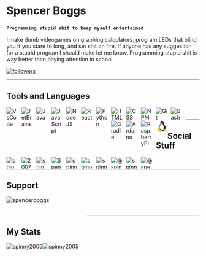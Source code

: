 # Spencer Boggs

**`Programming stupid shit to keep myself entertained`**

I make dumb videogames on graphing calculators, program LEDs that blind you if you stare to long, and set shit on fire. If anyone has any suggestion for a stupid program I should make let me know. Programming stupid shit is way better than paying attention in school.

<p align="left">

<a href="https://github.com/Spinny2005?tab=followers"><img alt="followers" title="Follow me on Github" src="https://custom-icon-badges.demolab.com/github/followers/Spinny2005?color=white&labelColor=000000&style=for-the-badge&logo=person-add&label=github&logoColor=white"/></a>
    
</p>

---

## Tools and Languages
<a href="https://code.visualstudio.com/" target="_blank" rel="noopener noreferrer"><img align="left" alt="VsCode" width="30px" style="padding-right:9px;" src="https://cdn.jsdelivr.net/gh/devicons/devicon/icons/vscode/vscode-original.svg"/></a>
<a href="https://www.jetbrains.com/" target="blank"><img align="left" alt="JetBrains" width="30px" style="padding-right:9px;" src="https://cdn.jsdelivr.net/gh/devicons/devicon/icons/jetbrains/jetbrains-original.svg"/></a>
<a href="https://www.java.com/en/" target="blank"><img align="left" alt="Java" width="30px" style="padding-right:9px;" src="https://cdn.jsdelivr.net/gh/devicons/devicon/icons/java/java-original.svg"/></a>
<a href="https://www.javascript.com/" target="blank"><img align="left" alt="JavaScript" width="30px" style="padding-right:9px;" src="https://cdn.jsdelivr.net/gh/devicons/devicon/icons/javascript/javascript-plain.svg"/></a>
<a href="https://nodejs.org/en/" target="blank"><img align="left" alt="NodeJS" width="30px" style="padding-right:9px;" src="https://cdn.jsdelivr.net/gh/devicons/devicon/icons/nodejs/nodejs-original.svg"/></a>
<a href="https://reactjs.org/" target="blank"><img align="left" alt="React" width="30px" style="padding-right:9px;" src="https://cdn.jsdelivr.net/gh/devicons/devicon/icons/react/react-original.svg"/></a>
<a href="https://www.python.org/" target="blank"><img align="left" alt="Python" width="30px" style="padding-right:9px;" src="https://cdn.jsdelivr.net/gh/devicons/devicon/icons/python/python-plain.svg"/></a>
<a href="https://html.com/" target="blank"><img align="left" alt="HTML" width="30px" style="padding-right:9px;" src="https://cdn.jsdelivr.net/gh/devicons/devicon/icons/html5/html5-original.svg"/></a>
<a href="https://www.w3schools.com/css/" target="blank"><img align="left" alt="CSS" width="30px" style="padding-right:9px;" src="https://cdn.jsdelivr.net/gh/devicons/devicon/icons/css3/css3-original.svg"/></a>
<a href="https://www.npmjs.com/" target="blank"><img align="left" alt="NPM" width="30px" style="padding-right:9px;" src="https://cdn.jsdelivr.net/gh/devicons/devicon/icons/npm/npm-original-wordmark.svg"/></a>
<a href="https://git-scm.com/" target="blank"><img align="left" alt="Git" width="30px" style="padding-right:9px;" src="https://cdn.jsdelivr.net/gh/devicons/devicon/icons/git/git-original.svg"/></a>
<a href="https://www.gnu.org/software/bash/" target="blank"><img align="left" alt="Bash" width="30px" style="padding-right:9px;" src="https://cdn.jsdelivr.net/gh/devicons/devicon/icons/bash/bash-original.svg"/></a>
<a href="https://gradle.org/" target="blank"><img align="left" alt="Gradle" width="30px" style="padding-right:9px;" src="https://cdn.jsdelivr.net/gh/devicons/devicon/icons/gradle/gradle-plain.svg"/></a>
<a href="https://www.arduino.cc/" target="blank"><img align="left" alt="Arduino" width="30px" style="padding-right:9px;" src="https://cdn.jsdelivr.net/gh/devicons/devicon/icons/arduino/arduino-original.svg"/></a>
<a href="https://www.raspberrypi.com/" target="blank"><img align="left" alt="RaspberryPI" width="30px" style="padding-right:9px;" src="https://cdn.jsdelivr.net/gh/devicons/devicon/icons/raspberrypi/raspberrypi-original.svg"/></a>
<a href="https://www.linux.org/" target="blank"><img align="left" alt="Linux" width="30px" src="https://raw.githubusercontent.com/devicons/devicon/master/icons/linux/linux-original.svg"/></a>

<br />

---

## Social Stuff
<p>
<a href="https://twitter.com/spin_boggs" target="blank"><img align="left" style="padding-right:9px;" src="https://raw.githubusercontent.com/rahuldkjain/github-profile-readme-generator/master/src/images/icons/Social/twitter.svg" alt="spin_boggs" height="30" width="30" /></a>
<a href="https://stackoverflow.com/users/20074074" target="blank"><img align="left" style="padding-right:9px;" src="https://raw.githubusercontent.com/rahuldkjain/github-profile-readme-generator/master/src/images/icons/Social/stack-overflow.svg" alt="20074074" height="30" width="30" /></a>
<a href="https://instagram.com/spin_boggs" target="blank"><img align="left" style="padding-right:9px;" src="https://raw.githubusercontent.com/rahuldkjain/github-profile-readme-generator/master/src/images/icons/Social/instagram.svg" alt="spin_boggs" height="30" width="30" /></a>
<a href="https://www.linkedin.com/in/spencer-boggs-02243025a/" target ="blank"><img align="left" style="padding-right:9px;" src="https://raw.githubusercontent.com/rahuldkjain/github-profile-readme-generator/master/src/images/icons/Social/linked-in-alt.svg" alt="Spencer Boggs" height="30" width="30" /></a>
<a href="https://codesandbox.com/spinny2005" target="blank"><img align="left" style="padding-right:9px;" src="https://raw.githubusercontent.com/rahuldkjain/github-profile-readme-generator/master/src/images/icons/Social/codesandbox.svg" alt="spinny2005" height="30" width="30" /></a>
<a href="https://dev.to/spinny2005" target="blank"><img align="left" style="padding-right:9px;" src="https://raw.githubusercontent.com/rahuldkjain/github-profile-readme-generator/master/src/images/icons/Social/devto.svg" alt="spinny2005" height="30" width="30" /></a>
<a href="https://codepen.io/spinny2005" target="blank"><img align="left" style="padding-right:9px;" src="https://raw.githubusercontent.com/rahuldkjain/github-profile-readme-generator/master/src/images/icons/Social/codepen.svg" alt="spinny2005" height="30" width="30" /></a>
<a href="https://hashnode.com/@spinny2005" target="blank"><img align="left" style="padding-right:9px;" src="https://raw.githubusercontent.com/rahuldkjain/github-profile-readme-generator/master/src/images/icons/Social/hashnode.svg" alt="@spinny2005" height="30" width="30" /></a>
<a href="https://www.leetcode.com/spinny2005" target="blank"><img align="left" style="padding-right:9px;" src="https://raw.githubusercontent.com/rahuldkjain/github-profile-readme-generator/master/src/images/icons/Social/leet-code.svg" alt="spinny2005" height="30" width="30" /></a>
<a href="https://www.hackerearth.com/@spencer_boggs" target="blank"><img align="left" src="https://raw.githubusercontent.com/rahuldkjain/github-profile-readme-generator/master/src/images/icons/Social/hackerearth.svg" alt="@spencer_boggs" height="30" width="30" /></a>
 
</p>

<br />

---
## Support
<p>
<a href="https://www.buymeacoffee.com/spencerboggs"> <img align="left" src="https://cdn.buymeacoffee.com/buttons/v2/default-white.png" height="50" width="210" alt="spencerboggs" /></a>
</p>
<br>
<br />

---

## My Stats
<p>&nbsp;<a href="https://github.com/Spinny2005?tab=repositories" target="blank"><img align="left" alt="spinny2005" src="https://github-readme-stats.vercel.app/api?username=spinny2005&show_icons=true&layout=compact&theme=dark&hide_border=true&bg_color=22272E00" /></a>
<a href="https://github.com/Spinny2005?tab=repositories" target="blank"><img align="left" alt="spinny2005" src="https://github-readme-stats.vercel.app/api/top-langs/?username=spinny2005&layout=compact&langs_count=10&theme=dark&hide_border=true&bg_color=22272E00" /></a>
</p>
